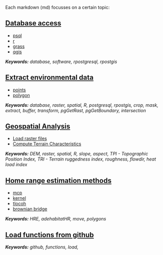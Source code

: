 Each markdown (md) focusses on a certain topic: 


## [Database access](DATABASE_ACCESS.md)

  * [psql](DATABASE_ACCESS.md)
  * [r](DATABASE_ACCESS.md)
  * [grass](DATABASE_ACCESS.md)
  * [qgis](DATABASE_ACCESS.md)

***Keywords:** database, software, rpostgresql, rpostgis*


## [Extract environmental data](EXTRACT_ENVIRONMENTAL_DATA.md)

  * [points](EXTRACT_ENVIRONMENTAL_DATA.md)
  * [polygon](EXTRACT_ENVIRONMENTAL_DATA.md)

***Keywords:** database, raster, spatial, R, postgresql, rpostgis, crop, mask, extract, buffer, transform, pgGetRast, pgGetBoundary, intersection*


## [Geospatial Analysis](GEOSPATIAL_ANALYSIS.md)

  * [Load raster files](GEOSPATIAL_ANALYSIS.md)
  * [Compute Terrain Characteristics](GEOSPATIAL_ANALYSIS.md)

***Keywords:** DEM, raster, spatial, R, slope, aspect, TPI - Topographic Position Index, TRI - Terrain ruggedness index, roughness, flowdir, heat load index*


## [Home range estimation methods](HOME_RANGE_ESTIMATION.md)
  * [mcp](HOME_RANGE_ESTIMATION.md)
  * [kernel](HOME_RANGE_ESTIMATION.md)
  * [tlocoh](HOME_RANGE_ESTIMATION.md)
  * [brownian bridge](HOME_RANGE_ESTIMATION.md)

***Keywords:** HRE, adehabitatHR, move, polygons*

## [Load functions from github](LOAD_FUNCTIONS_FROM_GITHUB.md)
  
***Keywords:** github, functions, load,*

